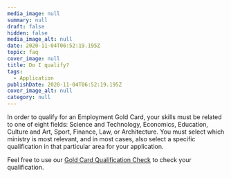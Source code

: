 ```yaml
---
media_image: null
summary: null
draft: false
hidden: false
media_image_alt: null
date: 2020-11-04T06:52:19.195Z
topic: faq
cover_image: null
title: Do I qualify?
tags:
  - Application
publishDate: 2020-11-04T06:52:19.195Z
cover_image_alt: null
category: null
---
```

In order to qualify for an Employment Gold Card, your skills must be related to one of eight fields: Science and Technology, Economics, Education, Culture and Art, Sport, Finance, Law, or Architecture. You must select which ministry is most relevant, and in most cases, also select a specific qualification in that particular area for your application.

Feel free to use our [Gold Card Qualification Check](/en/apply/step-1/) to check your qualification.